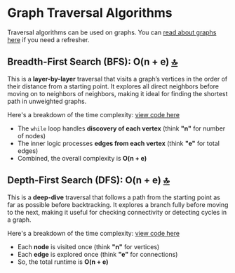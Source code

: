 # Graph Traversal Algorithms

Traversal algorithms can be used on graphs. You can [read about graphs here](https://github.com/barronbytes/learning-to-code/blob/main/data-structures-and-algorithms/data-structures.md#graphs) if you need a refresher.
 
## Breadth-First Search (BFS): O(n + e) [🔝](#graph-traversal-algorithms)

This is a **layer-by-layer** traversal that visits a graph’s vertices in the order of their distance from a starting point. It explores all direct neighbors before moving on to neighbors of neighbors, making it ideal for finding the shortest path in unweighted graphs.

Here's a breakdown of the time complexity: [view code here](https://github.com/barronbytes/learning-to-code/blob/main/data-structures-and-algorithms/algos-graphs/bfs.py)

* The `while` loop handles **discovery of each vertex** (think **"n"** for number of nodes)  
* The inner logic processes **edges from each vertex** (think **"e"** for total edges)  
* Combined, the overall complexity is **O(n + e)**  

## Depth-First Search (DFS): O(n + e) [🔝](#graph-traversal-algorithms)

This is a **deep-dive** traversal that follows a path from the starting point as far as possible before backtracking. It explores a branch fully before moving to the next, making it useful for checking connectivity or detecting cycles in a graph.

Here's a breakdown of the time complexity: [view code here](https://github.com/barronbytes/learning-to-code/blob/main/data-structures-and-algorithms/algos-graphs/dfs.py)

* Each **node** is visited once (think **"n"** for vertices)  
* Each **edge** is explored once (think **"e"** for connections)  
* So, the total runtime is **O(n + e)**  
